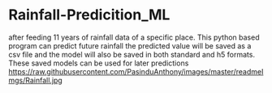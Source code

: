 # Rainfall-Predicition_ML
after feeding 11 years of rainfall data of a specific place. This python based program can predict future rainfall the predicted value will be saved as a csv file and the model will also be saved in both standard and h5 formats. These saved models can be used for later predictions 
https://raw.githubusercontent.com/PasinduAnthony/images/master/readmeImgs/Rainfall.jpg
